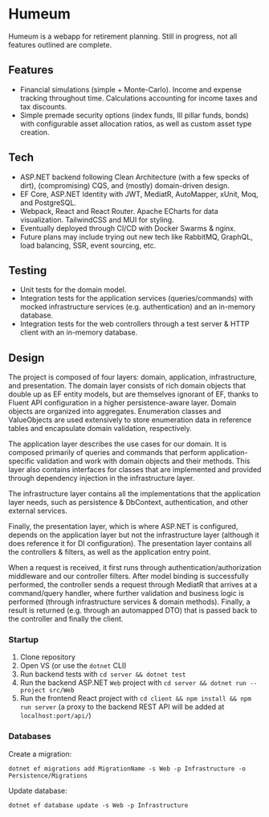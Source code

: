 # Humeum

Humeum is a webapp for retirement planning. Still in progress, not all features outlined are complete.

## Features

* Financial simulations (simple + Monte-Carlo). Income and expense tracking throughout time. Calculations accounting for income taxes and tax discounts.
* Simple premade security options (index funds, III pillar funds, bonds) with configurable asset allocation ratios, as well as custom asset type creation.

## Tech

* ASP.NET backend following Clean Architecture (with a few specks of dirt), (compromising) CQS, and (mostly) domain-driven design.
* EF Core, ASP.NET Identity with JWT, MediatR, AutoMapper, xUnit, Moq, and PostgreSQL.
* Webpack, React and React Router. Apache ECharts for data visualization. TailwindCSS and MUI for styling.
* Eventually deployed through CI/CD with Docker Swarms & nginx.
* Future plans may include trying out new tech like RabbitMQ, GraphQL, load balancing, SSR, event sourcing, etc.

## Testing

* Unit tests for the domain model.
* Integration tests for the application services (queries/commands) with mocked infrastructure services (e.g. authentication) and an in-memory database.
* Integration tests for the web controllers through a test server & HTTP client with an in-memory database.

## Design

The project is composed of four layers: domain, application, infrastructure, and presentation. The domain layer consists of rich domain objects that double up as EF entity models, but are themselves ignorant of EF, thanks to Fluent API configuration in a higher persistence-aware layer. Domain objects are organized into aggregates. Enumeration classes and ValueObjects are used extensively to store enumeration data in reference tables and encapsulate domain validation, respectively.

The application layer describes the use cases for our domain. It is composed primarily of queries and commands that perform application-specific validation and work with domain objects and their methods. This layer also contains interfaces for classes that are implemented and provided through dependency injection in the infrastructure layer.

The infrastructure layer contains all the implementations that the application layer needs, such as persistence & DbContext, authentication, and other external services. 

Finally, the presentation layer, which is where ASP.NET is configured, depends on the application layer but not the infrastructure layer (although it does reference it for DI configuration). The presentation layer contains all the controllers & filters, as well as the application entry point.

When a request is received, it first runs through authentication/authorization middleware and our controller filters. After model binding is successfully performed, the controller sends a request through MediatR that arrives at a command/query handler, where further validation and business logic is performed (through infrastructure services & domain methods). Finally, a result is returned (e.g. through an automapped DTO) that is passed back to the controller and finally the client.

### Startup

1. Clone repository
2. Open VS (or use the `dotnet` CLI)
3. Run backend tests with `cd server && dotnet test`
4. Run the backend ASP.NET `Web` project with `cd server && dotnet run --project src/Web`
5. Run the frontend React project with `cd client && npm install && npm run server` (a proxy to the backend REST API will be added at `localhost:port/api/`)

### Databases

Create a migration:

    dotnet ef migrations add MigrationName -s Web -p Infrastructure -o Persistence/Migrations

Update database:

    dotnet ef database update -s Web -p Infrastructure

